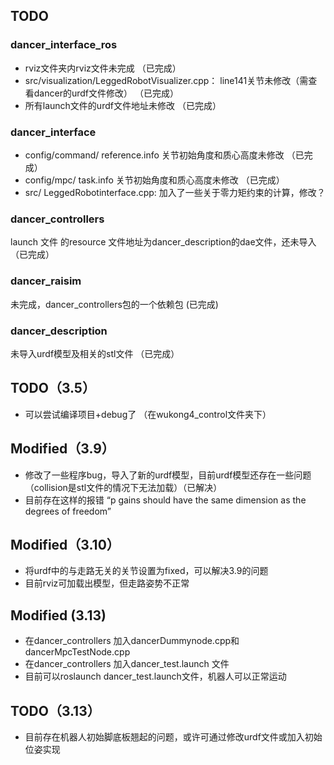 ## TODO
### dancer_interface_ros
- rviz文件夹内rviz文件未完成 （已完成）
- src/visualization/LeggedRobotVisualizer.cpp： line141关节未修改（需查看dancer的urdf文件修改） （已完成）
- 所有launch文件的urdf文件地址未修改 （已完成）


### dancer_interface
- config/command/ reference.info 关节初始角度和质心高度未修改 （已完成）
- config/mpc/ task.info 关节初始角度和质心高度未修改 （已完成）
- src/ LeggedRobotinterface.cpp: 加入了一些关于零力矩约束的计算，修改？

### dancer_controllers
launch 文件 的resource 文件地址为dancer_description的dae文件，还未导入 （已完成）

### dancer_raisim
未完成，dancer_controllers包的一个依赖包 (已完成)

### dancer_description
未导入urdf模型及相关的stl文件 （已完成）


## TODO（3.5）
- 可以尝试编译项目+debug了 （在wukong4_control文件夹下）

## Modified（3.9）
- 修改了一些程序bug，导入了新的urdf模型，目前urdf模型还存在一些问题（collision是stl文件的情况下无法加载）（已解决）
- 目前存在这样的报错 “p gains should have the same dimension as the degrees of freedom”

## Modified（3.10）
- 将urdf中的与走路无关的关节设置为fixed，可以解决3.9的问题
- 目前rviz可加载出模型，但走路姿势不正常

## Modified (3.13)
- 在dancer_controllers 加入dancerDummynode.cpp和dancerMpcTestNode.cpp 
- 在dancer_controllers 加入dancer_test.launch 文件
- 目前可以roslaunch dancer_test.launch文件，机器人可以正常运动
## TODO（3.13）
- 目前存在机器人初始脚底板翘起的问题，或许可通过修改urdf文件或加入初始位姿实现
